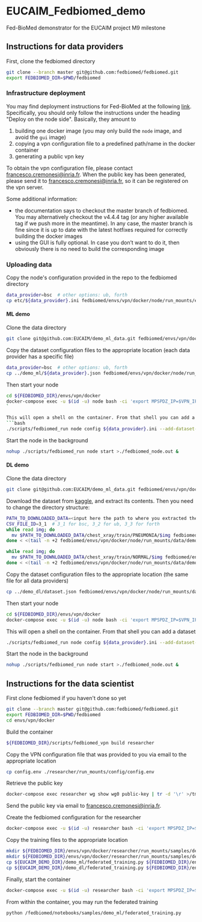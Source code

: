 # EUCAIM_Fedbiomed_demo
Fed-BioMed demonstrator for the EUCAIM project M9 milestone

## Instructions for data providers

First, clone the fedbiomed directory
```bash
git clone --branch master git@github.com:fedbiomed/fedbiomed.git
export FEDBIOMED_DIR=$PWD/fedbiomed
```

### Infrastructure deployment

You may find deployment instructions for Fed-BioMed at the following [link](https://fedbiomed.org/latest/user-guide/deployment/deployment-vpn/#deploy-on-the-node-side). 
Specifically, you should only follow the instructions under the heading "Deploy on the node side". 
Basically, they amount to 
1. building one docker image (you may only build the `node` image, and avoid the `gui` image)
2. copying a vpn configuration file to a predefined path/name in the docker container
3. generating a public vpn key

To obtain the vpn configuration file, please contact [francesco.cremonesi@inria.fr](mailto:francesco.cremonesi@inria.fr).
When the public key has been generated, please send it to [francesco.cremonesi@inria.fr](mailto:francesco.cremonesi@inria.fr), so it can be registered on the vpn server. 

Some additional information:

- the documentation says to checkout the master branch of fedbiomed. You may alternatively checkout the v4.4.4 tag (or any higher available tag if we push more in the meantime). In any case, the master branch is fine since it is up to date with the latest hotfixes required for correctly building the docker images
- using the GUI is fully optional. In case you don’t want to do it, then obviously there is no need to build the corresponding image 

### Uploading data

Copy the node's configuration provided in the repo to the fedbiomed directory

```bash
data_provider=bsc  # other options: ub, forth
cp etc/${data_provider}.ini fedbiomed/envs/vpn/docker/node/run_mounts/etc
```

#### ML demo

Clone the data directory
```bash
git clone git@github.com:EUCAIM/demo_ml_data.git fedbiomed/envs/vpn/docker/node/run_mounts/data/demo_ml_data
```

Copy the dataset configuration files to the appropriate location (each data provider has a specific file)
```bash
data_provider=bsc  # other options: ub, forth
cp ../demo_ml/${data_provider}.json fedbiomed/envs/vpn/docker/node/run_mounts/data/demo_ml_data/
```

Then start your node
```bash
cd ${FEDBIOMED_DIR}/envs/vpn/docker
docker-compose exec -u $(id -u) node bash -ci 'export MPSPDZ_IP=$VPN_IP && export MPSPDZ_PORT=14001 && export MQTT_BROKER=10.220.0.2 && export MQTT_BROKER_PORT=1883 && export UPLOADS_URL="http://10.220.0.3:8000/upload/" && export PYTHONPATH=/fedbiomed && export FEDBIOMED_NO_RESET=1 && eval "$(conda shell.bash hook)" && conda activate fedbiomed-node && bash'
`

This will open a shell on the container. From that shell you can add a dataset
```bash
./scripts/fedbiomed_run node config ${data_provider}.ini --add-dataset-from-file /data/demo_ml_data/${data_provider}.json
```

Start the node in the background
```bash
nohup ./scripts/fedbiomed_run node start >./fedbiomed_node.out &
```


#### DL demo

Clone the data directory
```bash
git clone git@github.com:EUCAIM/demo_ml_data.git fedbiomed/envs/vpn/docker/node/run_mounts/data/demo_dl_data
```

Download the dataset from [kaggle](https://www.kaggle.com/datasets/paultimothymooney/chest-xray-pneumonia), and extract its contents.
Then you need to change the directory structure:
```bash
PATH_TO_DOWNLOADED_DATA=<input here the path to where you extracted the archived data>
CSV_FILE_ID=3_1  # 3_1 for bsc, 3_2 for ub, 3_3 for forth
while read img; do
  mv $PATH_TO_DOWNLOADED_DATA/chest_xray/train/PNEUMONIA/$img fedbiomed/envs/vpn/docker/node/run_mounts/data/chest_xray/PNEUMONIA/$img
done < <(tail -n +2 fedbiomed/envs/vpn/docker/node/run_mounts/data/demo_dl_data/data_ids/three_dataseties_scenario/train.pnm.${CSV_FILE_ID}.csv)

while read img; do
  mv $PATH_TO_DOWNLOADED_DATA/chest_xray/train/NORMAL/$img fedbiomed/envs/vpn/docker/node/run_mounts/data/chest_xray/NORMAL/$img
done < <(tail -n +2 fedbiomed/envs/vpn/docker/node/run_mounts/data/demo_dl_data/data_ids/three_dataseties_scenario/train.nrm.${CSV_FILE_ID}.csv)
```

Copy the dataset configuration files to the appropriate location (the same file for all data providers)
```bash
cp ../demo_dl/dataset.json fedbiomed/envs/vpn/docker/node/run_mounts/data/demo_dl_data/
```

Then start your node
```bash
cd ${FEDBIOMED_DIR}/envs/vpn/docker
docker-compose exec -u $(id -u) node bash -ci 'export MPSPDZ_IP=$VPN_IP && export MPSPDZ_PORT=14001 && export MQTT_BROKER=10.220.0.2 && export MQTT_BROKER_PORT=1883 && export UPLOADS_URL="http://10.220.0.3:8000/upload/" && export PYTHONPATH=/fedbiomed && export FEDBIOMED_NO_RESET=1 && eval "$(conda shell.bash hook)" && conda activate fedbiomed-node && bash'
```

This will open a shell on the container. From that shell you can add a dataset
```bash
./scripts/fedbiomed_run node config ${data_provider}.ini --add-dataset-from-file /data/demo_dl_data/dataset.json
```

Start the node in the background
```bash
nohup ./scripts/fedbiomed_run node start >./fedbiomed_node.out &
```

## Instructions for the data scientist

First clone fedbiomed if you haven't done so yet
```bash
git clone --branch master git@github.com:fedbiomed/fedbiomed.git
export FEDBIOMED_DIR=$PWD/fedbiomed
cd envs/vpn/docker
```

Build the container
```bash
${FEDBIOMED_DIR}/scripts/fedbiomed_vpn build researcher
```

Copy the VPN configuration file that was provided to you via email to the appropriate location
```bash
cp config.env ./researcher/run_mounts/config/config.env
```

Retrieve the public key
```bash
docker-compose exec researcher wg show wg0 public-key | tr -d '\r' >/tmp/publickey-researcher
```

Send the public key via email to [francesco.cremonesi@inria.fr](mailto:francesco.cremonesi@inria.fr).

Create the fedbiomed configuration for the researcher
```bash
docker-compose exec -u $(id -u) researcher bash -ci 'export MPSPDZ_IP=$VPN_IP && export MPSPDZ_PORT=14001 && export MQTT_BROKER=10.220.0.2 && export MQTT_BROKER_PORT=1883 && export UPLOADS_URL="http://10.220.0.3:8000/upload/" && export PYTHONPATH=/fedbiomed && export FEDBIOMED_NO_RESET=1 && eval "$(conda shell.bash hook)" && conda activate fedbiomed-researcher && ./scripts/fedbiomed_run researcher configuration create'
```

Copy the training files to the appropriate location

```bash
mkdir ${FEDBIOMED_DIR}/envs/vpn/docker/researcher/run_mounts/samples/demo_ml/
mkdir ${FEDBIOMED_DIR}/envs/vpn/docker/researcher/run_mounts/samples/demo_dl/
cp ${EUCAIM_DEMO_DIR}/demo_ml/federated_training.py ${FEDBIOMED_DIR}/envs/vpn/docker/researcher/run_mounts/samples/demo_ml/
cp ${EUCAIM_DEMO_DIR}/demo_dl/federated_training.py ${FEDBIOMED_DIR}/envs/vpn/docker/researcher/run_mounts/samples/demo_dl/
```

Finally, start the container

```bash
docker-compose exec -u $(id -u) researcher bash -ci 'export MPSPDZ_IP=$VPN_IP && export MPSPDZ_PORT=14000 && export MQTT_BROKER=10.220.0.2 && export MQTT_BROKER_PORT=1883 && export UPLOADS_URL="http://10.220.0.3:8000/upload/" && export PYTHONPATH=/fedbiomed && export FEDBIOMED_NO_RESET=1 && eval "$(conda shell.bash hook)" && conda activate fedbiomed-researcher && bash'
```

From within the container, you may run the federated training
```bash
python /fedbiomed/notebooks/samples/demo_ml/federated_training.py
```


